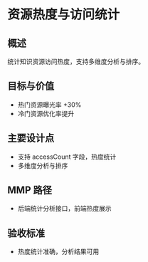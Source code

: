 # 资源热度与访问统计

## 概述

统计知识资源访问热度，支持多维度分析与排序。

## 目标与价值

- 热门资源曝光率 +30%
- 冷门资源优化率提升

## 主要设计点

- 支持 accessCount 字段，热度统计
- 多维度分析与排序

## MMP 路径

- 后端统计分析接口，前端热度展示

## 验收标准

- 热度统计准确，分析结果可用
